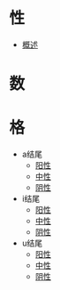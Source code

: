 # 性
- [概述](gen.md)
# 数

# 格
- a结尾
	- [阳性](a-masculine.md)
	- [中性](a-neutral.md)
	- [阴性](a-feminine.md)
- i结尾
	- [阳性](i-masculine.md)
	- [中性](i-neutral.md)
	- [阴性](i-feminine.md)
- u结尾
	- [阳性](u-masculine.md)
	- [中性](u-neutral.md)
	- [阴性](u-feminine.md)